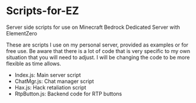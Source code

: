 # Scripts-for-EZ
Server side scripts for use on Minecraft Bedrock Dedicated Server with ElementZero

These are scripts I use on my personal server, provided as examples or for free use.  Be aware that there is a lot of code that is very specific to my own situation that you will need to adjust. I will be changing the code to be more flexible as time allows.

* Index.js: Main server script
* ChatMgr.js: Chat manager script
* Hax.js: Hack retaliation script
* RtpButton.js: Backend code for RTP buttons
